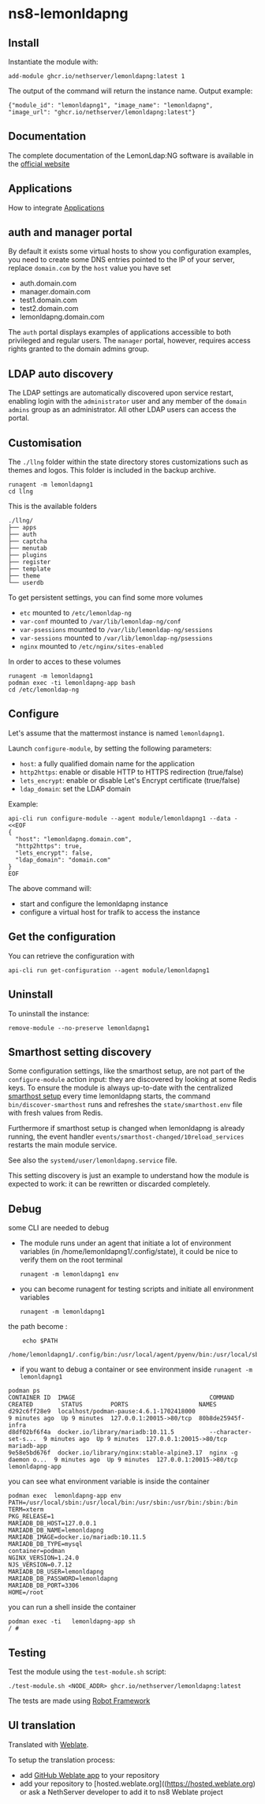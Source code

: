 # ns8-lemonldapng

## Install

Instantiate the module with:

    add-module ghcr.io/nethserver/lemonldapng:latest 1

The output of the command will return the instance name.
Output example:

    {"module_id": "lemonldapng1", "image_name": "lemonldapng", "image_url": "ghcr.io/nethserver/lemonldapng:latest"}

## Documentation

The complete documentation of the LemonLdap:NG software is available in the [official website](https://lemonldap-ng.org/documentation/latest/)

## Applications

How to integrate [Applications](https://lemonldap-ng.org/documentation/latest/applications.html)

## auth and manager portal

By default it exists some virtual hosts to show you configuration examples, you need to create some DNS entries pointed to the IP of your server, replace `domain.com` by the `host` value you have set

- auth.domain.com
- manager.domain.com
- test1.domain.com
- test2.domain.com
- lemonldapng.domain.com

The `auth` portal displays examples of applications accessible to both privileged and regular users. The `manager` portal, however, requires access rights granted to the domain admins group.

## LDAP auto discovery

The LDAP settings are automatically discovered upon service restart, enabling login with the `administrator` user and any member of the `domain admins` group as an administrator. All other LDAP users can access the portal.

## Customisation

The `./llng` folder within the state directory stores customizations such as themes and logos. This folder is included in the backup archive.

```
runagent -m lemonldapng1
cd llng
```
This is the available folders
```
./llng/
├── apps
├── auth
├── captcha
├── menutab
├── plugins
├── register
├── template
├── theme
└── userdb
```

To get persistent settings, you can find some more volumes
- `etc` mounted to `/etc/lemonldap-ng`
- `var-conf` mounted to `/var/lib/lemonldap-ng/conf`
- `var-psessions` mounted to `/var/lib/lemonldap-ng/sessions`
- `var-sessions` mounted to `/var/lib/lemonldap-ng/psessions`
- `nginx` mounted to `/etc/nginx/sites-enabled`

In order to acces to these volumes
```
runagent -m lemonldapng1
podman exec -ti lemonldapng-app bash
cd /etc/lemonldap-ng
```

## Configure

Let's assume that the mattermost instance is named `lemonldapng1`.

Launch `configure-module`, by setting the following parameters:
- `host`: a fully qualified domain name for the application
- `http2https`: enable or disable HTTP to HTTPS redirection (true/false)
- `lets_encrypt`: enable or disable Let's Encrypt certificate (true/false)
- `ldap_domain`: set the LDAP domain


Example:

```
api-cli run configure-module --agent module/lemonldapng1 --data - <<EOF
{
  "host": "lemonldapng.domain.com",
  "http2https": true,
  "lets_encrypt": false,
  "ldap_domain": "domain.com"
}
EOF
```

The above command will:
- start and configure the lemonldapng instance
- configure a virtual host for trafik to access the instance

## Get the configuration
You can retrieve the configuration with

```
api-cli run get-configuration --agent module/lemonldapng1
```

## Uninstall

To uninstall the instance:

    remove-module --no-preserve lemonldapng1

## Smarthost setting discovery

Some configuration settings, like the smarthost setup, are not part of the
`configure-module` action input: they are discovered by looking at some
Redis keys.  To ensure the module is always up-to-date with the
centralized [smarthost
setup](https://nethserver.github.io/ns8-core/core/smarthost/) every time
lemonldapng starts, the command `bin/discover-smarthost` runs and refreshes
the `state/smarthost.env` file with fresh values from Redis.

Furthermore if smarthost setup is changed when lemonldapng is already
running, the event handler `events/smarthost-changed/10reload_services`
restarts the main module service.

See also the `systemd/user/lemonldapng.service` file.

This setting discovery is just an example to understand how the module is
expected to work: it can be rewritten or discarded completely.

## Debug

some CLI are needed to debug

- The module runs under an agent that initiate a lot of environment variables (in /home/lemonldapng1/.config/state), it could be nice to verify them
on the root terminal

    `runagent -m lemonldapng1 env`

- you can become runagent for testing scripts and initiate all environment variables
  
    `runagent -m lemonldapng1`

 the path become : 
```
    echo $PATH
    /home/lemonldapng1/.config/bin:/usr/local/agent/pyenv/bin:/usr/local/sbin:/usr/local/bin:/usr/sbin:/usr/bin:/usr/
```

- if you want to debug a container or see environment inside
 `runagent -m lemonldapng1`
 ```
podman ps
CONTAINER ID  IMAGE                                      COMMAND               CREATED        STATUS        PORTS                    NAMES
d292c6ff28e9  localhost/podman-pause:4.6.1-1702418000                          9 minutes ago  Up 9 minutes  127.0.0.1:20015->80/tcp  80b8de25945f-infra
d8df02bf6f4a  docker.io/library/mariadb:10.11.5          --character-set-s...  9 minutes ago  Up 9 minutes  127.0.0.1:20015->80/tcp  mariadb-app
9e58e5bd676f  docker.io/library/nginx:stable-alpine3.17  nginx -g daemon o...  9 minutes ago  Up 9 minutes  127.0.0.1:20015->80/tcp  lemonldapng-app
```

you can see what environment variable is inside the container
```
podman exec  lemonldapng-app env
PATH=/usr/local/sbin:/usr/local/bin:/usr/sbin:/usr/bin:/sbin:/bin
TERM=xterm
PKG_RELEASE=1
MARIADB_DB_HOST=127.0.0.1
MARIADB_DB_NAME=lemonldapng
MARIADB_IMAGE=docker.io/mariadb:10.11.5
MARIADB_DB_TYPE=mysql
container=podman
NGINX_VERSION=1.24.0
NJS_VERSION=0.7.12
MARIADB_DB_USER=lemonldapng
MARIADB_DB_PASSWORD=lemonldapng
MARIADB_DB_PORT=3306
HOME=/root
```

you can run a shell inside the container

```
podman exec -ti   lemonldapng-app sh
/ # 
```
## Testing

Test the module using the `test-module.sh` script:


    ./test-module.sh <NODE_ADDR> ghcr.io/nethserver/lemonldapng:latest

The tests are made using [Robot Framework](https://robotframework.org/)

## UI translation

Translated with [Weblate](https://hosted.weblate.org/projects/ns8/).

To setup the translation process:

- add [GitHub Weblate app](https://docs.weblate.org/en/latest/admin/continuous.html#github-setup) to your repository
- add your repository to [hosted.weblate.org]((https://hosted.weblate.org) or ask a NethServer developer to add it to ns8 Weblate project
